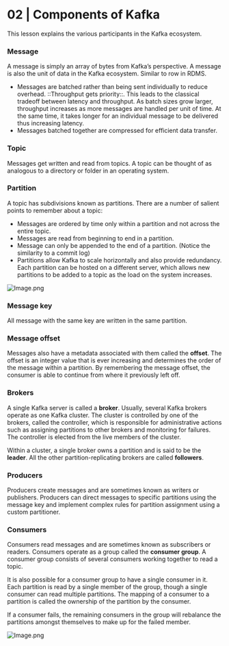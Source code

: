 # 02 | Components of Kafka

This lesson explains the various participants in the Kafka ecosystem.

### Message

A message is simply an array of bytes from Kafka’s perspective. A message is also the unit of data in the Kafka ecosystem. Similar to row in RDMS.

- Messages are batched rather than being sent individually to reduce overhead. ::Throughput gets priority::. This leads to the classical tradeoff between latency and throughput. As batch sizes grow larger, throughput increases as more messages are handled per unit of time. At the same time, it takes longer for an individual message to be delivered thus increasing latency.
- Messages batched together are compressed for efficient data transfer.

### Topic

Messages get written and read from topics. A topic can be thought of as analogous to a directory or folder in an operating system.

### Partition

A topic has subdivisions known as partitions. There are a number of salient points to remember about a topic:

- Messages are ordered by time only within a partition and not across the entire topic.
- Messages are read from beginning to end in a partition.
- Message can only be appended to the end of a partition. (Notice the similarity to a commit log)
- Partitions allow Kafka to scale horizontally and also provide redundancy. Each partition can be hosted on a different server, which allows new partitions to be added to a topic as the load on the system increases.

![Image.png](https://res.craft.do/user/full/ff254a62-8b8f-1fb3-8fb0-7eba2a9eb4d4/doc/84BABF94-CC65-4014-8FB0-3609FCFBBFF5/555FE555-9351-4999-A11B-A75E6E8FC6E1_2/cOjeoftFwuGsPO4GsNSGhifYvNCtLEyC9DBihD3by9Uz/Image.png)

### Message key

All message with the same key are written in the same partition.

### Message offset

Messages also have a metadata associated with them called the **offset**. The offset is an integer value that is ever increasing and determines the order of the message within a partition. By remembering the message offset, the consumer is able to continue from where it previously left off.

### Brokers

A single Kafka server is called a **broker**. Usually, several Kafka brokers operate as one Kafka cluster. The cluster is controlled by one of the brokers, called the controller, which is responsible for administrative actions such as assigning partitions to other brokers and monitoring for failures. The controller is elected from the live members of the cluster.

Within a cluster, a single broker owns a partition and is said to be the **leader**. All the other partition-replicating brokers are called **followers**.

### Producers

Producers create messages and are sometimes known as writers or publishers. Producers can direct messages to specific partitions using the message key and implement complex rules for partition assignment using a custom partitioner.

### Consumers

Consumers read messages and are sometimes known as subscribers or readers. Consumers operate as a group called the **consumer group**. A consumer group consists of several consumers working together to read a topic.

It is also possible for a consumer group to have a single consumer in it. Each partition is read by a single member of the group, though a single consumer can read multiple partitions. The mapping of a consumer to a partition is called the ownership of the partition by the consumer.

If a consumer fails, the remaining consumers in the group will rebalance the partitions amongst themselves to make up for the failed member.

![Image.png](https://res.craft.do/user/full/ff254a62-8b8f-1fb3-8fb0-7eba2a9eb4d4/doc/84BABF94-CC65-4014-8FB0-3609FCFBBFF5/80697201-EBE0-41BE-8B1E-250FF5AA0658_2/eHUNLyQXmvCRjcjIwL5XBZ9qlexjKr7yMHr1jknCTuwz/Image.png)


